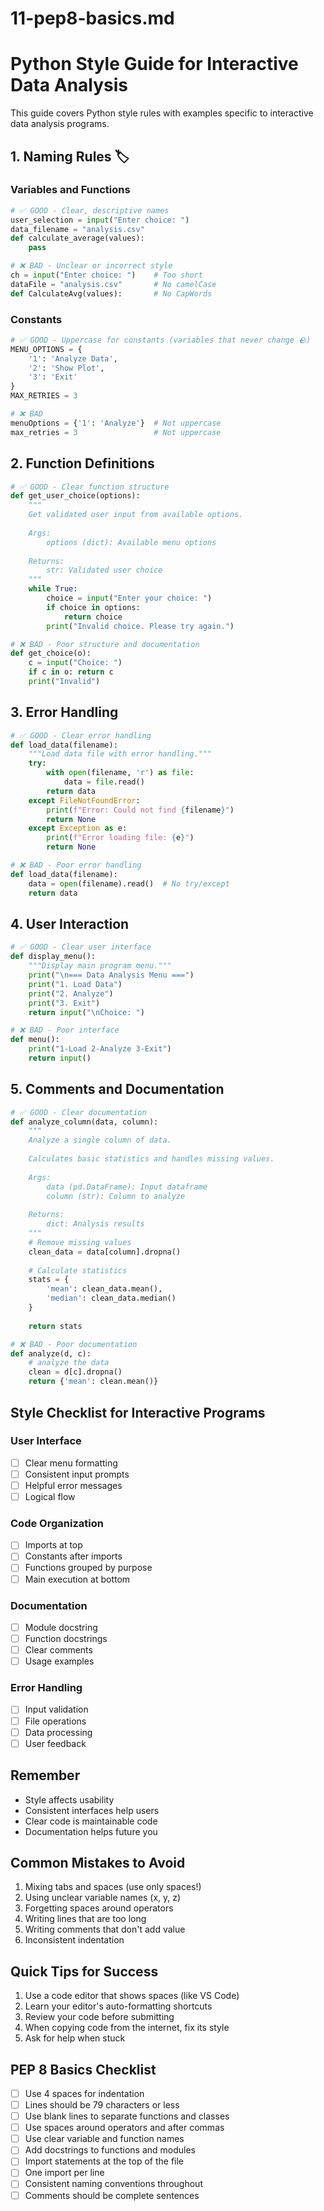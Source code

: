 # 11-pep8-basics.md

# Python Style Guide for Interactive Data Analysis

This guide covers Python style rules with examples specific to interactive data analysis programs.

## 1. Naming Rules 🏷️

### Variables and Functions
```python
# ✅ GOOD - Clear, descriptive names
user_selection = input("Enter choice: ")
data_filename = "analysis.csv"
def calculate_average(values):
    pass

# ❌ BAD - Unclear or incorrect style
ch = input("Enter choice: ")    # Too short
dataFile = "analysis.csv"       # No camelCase
def CalculateAvg(values):       # No CapWords
```

### Constants
```python
# ✅ GOOD - Uppercase for constants (variables that never change 🪨)
MENU_OPTIONS = {
    '1': 'Analyze Data',
    '2': 'Show Plot',
    '3': 'Exit'
}
MAX_RETRIES = 3

# ❌ BAD
menuOptions = {'1': 'Analyze'}  # Not uppercase
max_retries = 3                 # Not uppercase
```

## 2. Function Definitions
```python
# ✅ GOOD - Clear function structure
def get_user_choice(options):
    """
    Get validated user input from available options.
    
    Args:
        options (dict): Available menu options
        
    Returns:
        str: Validated user choice
    """
    while True:
        choice = input("Enter your choice: ")
        if choice in options:
            return choice
        print("Invalid choice. Please try again.")

# ❌ BAD - Poor structure and documentation
def get_choice(o):
    c = input("Choice: ")
    if c in o: return c
    print("Invalid")
```

## 3. Error Handling
```python
# ✅ GOOD - Clear error handling
def load_data(filename):
    """Load data file with error handling."""
    try:
        with open(filename, 'r') as file:
            data = file.read()
        return data
    except FileNotFoundError:
        print(f"Error: Could not find {filename}")
        return None
    except Exception as e:
        print(f"Error loading file: {e}")
        return None

# ❌ BAD - Poor error handling
def load_data(filename):
    data = open(filename).read()  # No try/except
    return data
```

## 4. User Interaction
```python
# ✅ GOOD - Clear user interface
def display_menu():
    """Display main program menu."""
    print("\n=== Data Analysis Menu ===")
    print("1. Load Data")
    print("2. Analyze")
    print("3. Exit")
    return input("\nChoice: ")

# ❌ BAD - Poor interface
def menu():
    print("1-Load 2-Analyze 3-Exit")
    return input()
```

## 5. Comments and Documentation
```python
# ✅ GOOD - Clear documentation
def analyze_column(data, column):
    """
    Analyze a single column of data.
    
    Calculates basic statistics and handles missing values.
    
    Args:
        data (pd.DataFrame): Input dataframe
        column (str): Column to analyze
        
    Returns:
        dict: Analysis results
    """
    # Remove missing values
    clean_data = data[column].dropna()
    
    # Calculate statistics
    stats = {
        'mean': clean_data.mean(),
        'median': clean_data.median()
    }
    
    return stats

# ❌ BAD - Poor documentation
def analyze(d, c):
    # analyze the data
    clean = d[c].dropna()
    return {'mean': clean.mean()}
```

## Style Checklist for Interactive Programs

### User Interface
- [ ] Clear menu formatting
- [ ] Consistent input prompts
- [ ] Helpful error messages
- [ ] Logical flow

### Code Organization
- [ ] Imports at top
- [ ] Constants after imports
- [ ] Functions grouped by purpose
- [ ] Main execution at bottom

### Documentation
- [ ] Module docstring
- [ ] Function docstrings
- [ ] Clear comments
- [ ] Usage examples

### Error Handling
- [ ] Input validation
- [ ] File operations
- [ ] Data processing
- [ ] User feedback

## Remember
- Style affects usability
- Consistent interfaces help users
- Clear code is maintainable code
- Documentation helps future you

## Common Mistakes to Avoid
1. Mixing tabs and spaces (use only spaces!)
2. Using unclear variable names (x, y, z)
3. Forgetting spaces around operators
4. Writing lines that are too long
5. Writing comments that don't add value
6. Inconsistent indentation

## Quick Tips for Success
1. Use a code editor that shows spaces (like VS Code)
2. Learn your editor's auto-formatting shortcuts
3. Review your code before submitting
4. When copying code from the internet, fix its style
5. Ask for help when stuck

## PEP 8 Basics Checklist
- [ ] Use 4 spaces for indentation
- [ ] Lines should be 79 characters or less
- [ ] Use blank lines to separate functions and classes
- [ ] Use spaces around operators and after commas
- [ ] Use clear variable and function names
- [ ] Add docstrings to functions and modules
- [ ] Import statements at the top of the file
- [ ] One import per line
- [ ] Consistent naming conventions throughout
- [ ] Comments should be complete sentences
